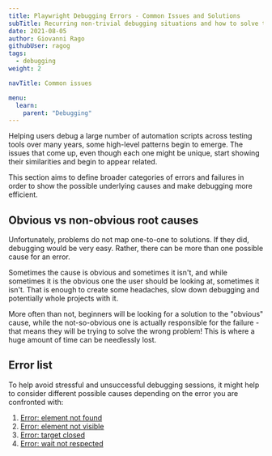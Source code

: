 ```yaml
---
title: Playwright Debugging Errors - Common Issues and Solutions
subTitle: Recurring non-trivial debugging situations and how to solve them
date: 2021-08-05
author: Giovanni Rago
githubUser: ragog
tags:
  - debugging
weight: 2

navTitle: Common issues

menu:
  learn:
    parent: "Debugging"
---
```


Helping users debug a large number of automation scripts across testing tools over many years, some high-level patterns begin to emerge. The issues that come up, even though each one might be unique, start showing their similarities and begin to appear related.

This section aims to define broader categories of errors and failures in order to show the possible underlying causes and make debugging more efficient.

<!-- more -->

## Obvious vs non-obvious root causes

Unfortunately, problems do not map one-to-one to solutions. If they did, debugging would be very easy. Rather, there can be more than one possible cause for an error.

Sometimes the cause is obvious and sometimes it isn't, and while sometimes it is the obvious one the user should be looking at, sometimes it isn't. That is enough to create some headaches, slow down debugging and potentially whole projects with it. 

More often than not, beginners will be looking for a solution to the "obvious" cause, while the not-so-obvious one is actually responsible for the failure - that means they will be trying to solve the wrong problem! This is where a huge amount of time can be needlessly lost.

## Error list

To help avoid stressful and unsuccessful debugging sessions, it might help to consider different possible causes depending on the error you are confronted with:

1. [Error: element not found](/learn/playwright/error-element-not-found/)
2. [Error: element not visible](/learn/playwright/error-element-not-visible/)
3. [Error: target closed](/learn/playwright/error-target-closed/)
4. [Error: wait not respected](/learn/playwright/error-wait-not-respected/)
